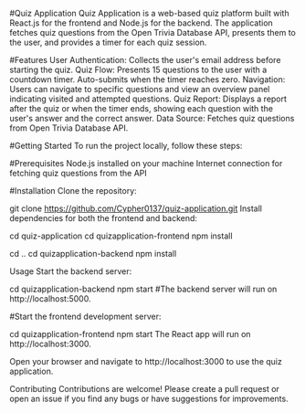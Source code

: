 #Quiz Application
Quiz Application is a web-based quiz platform built with React.js for the frontend and Node.js for the backend. The application fetches quiz questions from the Open Trivia Database API, presents them to the user, and provides a timer for each quiz session.

#Features
User Authentication: Collects the user's email address before starting the quiz.
Quiz Flow: Presents 15 questions to the user with a countdown timer. Auto-submits when the timer reaches zero.
Navigation: Users can navigate to specific questions and view an overview panel indicating visited and attempted questions.
Quiz Report: Displays a report after the quiz or when the timer ends, showing each question with the user's answer and the correct answer.
Data Source: Fetches quiz questions from Open Trivia Database API.

#Getting Started
To run the project locally, follow these steps:

#Prerequisites
Node.js installed on your machine
Internet connection for fetching quiz questions from the API

#Installation
Clone the repository:

git clone https://github.com/Cypher0137/quiz-application.git
Install dependencies for both the frontend and backend:


cd quiz-application
cd quizapplication-frontend
npm install

cd ..
cd quizapplication-backend
npm install


Usage
Start the backend server:


cd quizapplication-backend
npm start
#The backend server will run on http://localhost:5000.



#Start the frontend development server:

cd quizapplication-frontend
npm start
The React app will run on http://localhost:3000.

Open your browser and navigate to http://localhost:3000 to use the quiz application.

Contributing
Contributions are welcome! Please create a pull request or open an issue if you find any bugs or have suggestions for improvements.
